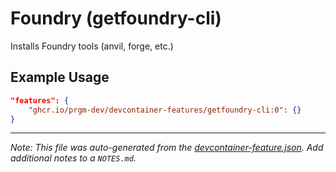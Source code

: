 
# Foundry (getfoundry-cli)

Installs Foundry tools (anvil, forge, etc.)

## Example Usage

```json
"features": {
    "ghcr.io/prgm-dev/devcontainer-features/getfoundry-cli:0": {}
}
```





---

_Note: This file was auto-generated from the [devcontainer-feature.json](https://github.com/prgm-dev/devcontainer-features/blob/main/src/getfoundry-cli/devcontainer-feature.json).  Add additional notes to a `NOTES.md`._

